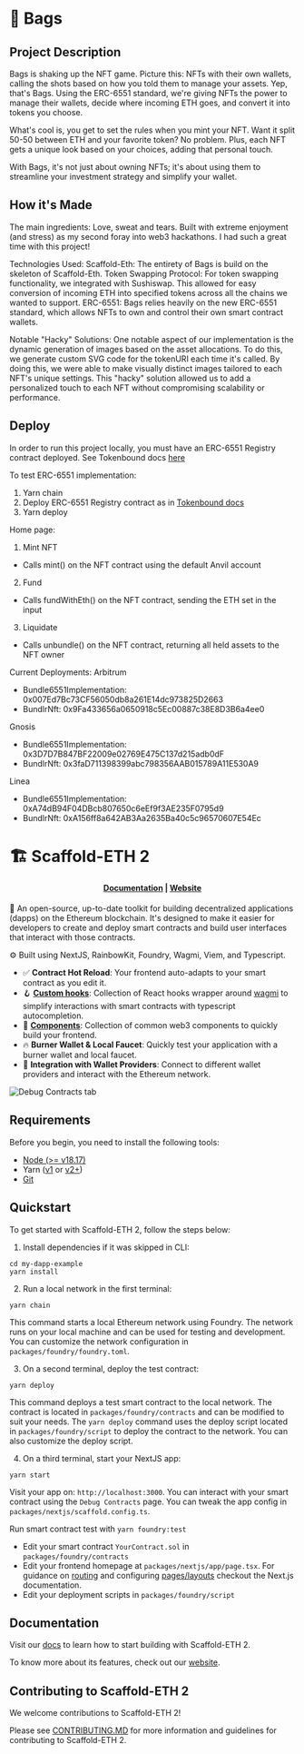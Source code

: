 # 🎁 Bags

## Project Description
Bags is shaking up the NFT game. Picture this: NFTs with their own wallets, calling the shots based on how you told them to manage your assets. Yep, that's Bags. Using the ERC-6551 standard, we're giving NFTs the power to manage their wallets, decide where incoming ETH goes, and convert it into tokens you choose.

What's cool is, you get to set the rules when you mint your NFT. Want it split 50-50 between ETH and your favorite token? No problem. Plus, each NFT gets a unique look based on your choices, adding that personal touch.

With Bags, it's not just about owning NFTs; it's about using them to streamline your investment strategy and simplify your wallet.

## How it's Made
The main ingredients: Love, sweat and tears. Built with extreme enjoyment (and stress) as my second foray into web3 hackathons. I had such a great time with this project!

Technologies Used: Scaffold-Eth: The entirety of Bags is build on the skeleton of Scaffold-Eth. Token Swapping Protocol: For token swapping functionality, we integrated with Sushiswap. This allowed for easy conversion of incoming ETH into specified tokens across all the chains we wanted to support. ERC-6551: Bags relies heavily on the new ERC-6551 standard, which allows NFTs to own and control their own smart contract wallets.

Notable "Hacky" Solutions: One notable aspect of our implementation is the dynamic generation of images based on the asset allocations. To do this, we generate custom SVG code for the tokenURI each time it's called. By doing this, we were able to make visually distinct images tailored to each NFT's unique settings. This "hacky" solution allowed us to add a personalized touch to each NFT without compromising scalability or performance.

## Deploy

In order to run this project locally, you must have an ERC-6551 Registry contract deployed. See Tokenbound docs <a href="https://docs.tokenbound.org/guides/deploy-registry">here</a>

To test ERC-6551 implementation:

1. Yarn chain
2. Deploy ERC-6551 Registry contract as in <a href="https://docs.tokenbound.org/guides/deploy-registry">Tokenbound docs</a>
3. Yarn deploy

Home page:
1. Mint NFT
  - Calls mint() on the NFT contract using the default Anvil account
2. Fund
  - Calls fundWithEth() on the NFT contract, sending the ETH set in the input
3. Liquidate
  - Calls unbundle() on the NFT contract, returning all held assets to the NFT owner

Current Deployments:
Arbitrum
  - Bundle6551Implementation: 0x007Ed7Bc73CF56050db8a261E14dc973825D2663
  - BundlrNft: 0x9Fa433656a0650918c5Ec00887c38E8D3B6a4ee0

Gnosis
  - Bundle6551Implementation: 0x3D7D7B847BF22009e02769E475C137d215adb0dF
  - BundlrNft: 0x3faD711398399abc798356AAB015789A11E530A9

Linea
  - Bundle6551Implementation: 0xA74dB94F04DBcb807650c6eEf9f3AE235F0795d9
  - BundlrNft: 0xA156ff8a642AB3Aa2635Ba40c5c96570607E54Ec

# 🏗 Scaffold-ETH 2

<h4 align="center">
  <a href="https://docs.scaffoldeth.io">Documentation</a> |
  <a href="https://scaffoldeth.io">Website</a>
</h4>

🧪 An open-source, up-to-date toolkit for building decentralized applications (dapps) on the Ethereum blockchain. It's designed to make it easier for developers to create and deploy smart contracts and build user interfaces that interact with those contracts.

⚙️ Built using NextJS, RainbowKit, Foundry, Wagmi, Viem, and Typescript.

- ✅ **Contract Hot Reload**: Your frontend auto-adapts to your smart contract as you edit it.
- 🪝 **[Custom hooks](https://docs.scaffoldeth.io/hooks/)**: Collection of React hooks wrapper around [wagmi](https://wagmi.sh/) to simplify interactions with smart contracts with typescript autocompletion.
- 🧱 [**Components**](https://docs.scaffoldeth.io/components/): Collection of common web3 components to quickly build your frontend.
- 🔥 **Burner Wallet & Local Faucet**: Quickly test your application with a burner wallet and local faucet.
- 🔐 **Integration with Wallet Providers**: Connect to different wallet providers and interact with the Ethereum network.

![Debug Contracts tab](https://github.com/scaffold-eth/scaffold-eth-2/assets/55535804/b237af0c-5027-4849-a5c1-2e31495cccb1)

## Requirements

Before you begin, you need to install the following tools:

- [Node (>= v18.17)](https://nodejs.org/en/download/)
- Yarn ([v1](https://classic.yarnpkg.com/en/docs/install/) or [v2+](https://yarnpkg.com/getting-started/install))
- [Git](https://git-scm.com/downloads)

## Quickstart

To get started with Scaffold-ETH 2, follow the steps below:

1. Install dependencies if it was skipped in CLI:

```
cd my-dapp-example
yarn install
```

2. Run a local network in the first terminal:

```
yarn chain
```

This command starts a local Ethereum network using Foundry. The network runs on your local machine and can be used for testing and development. You can customize the network configuration in `packages/foundry/foundry.toml`.

3. On a second terminal, deploy the test contract:

```
yarn deploy
```

This command deploys a test smart contract to the local network. The contract is located in `packages/foundry/contracts` and can be modified to suit your needs. The `yarn deploy` command uses the deploy script located in `packages/foundry/script` to deploy the contract to the network. You can also customize the deploy script.

4. On a third terminal, start your NextJS app:

```
yarn start
```

Visit your app on: `http://localhost:3000`. You can interact with your smart contract using the `Debug Contracts` page. You can tweak the app config in `packages/nextjs/scaffold.config.ts`.

Run smart contract test with `yarn foundry:test`

- Edit your smart contract `YourContract.sol` in `packages/foundry/contracts`
- Edit your frontend homepage at `packages/nextjs/app/page.tsx`. For guidance on [routing](https://nextjs.org/docs/app/building-your-application/routing/defining-routes) and configuring [pages/layouts](https://nextjs.org/docs/app/building-your-application/routing/pages-and-layouts) checkout the Next.js documentation.
- Edit your deployment scripts in `packages/foundry/script`

## Documentation

Visit our [docs](https://docs.scaffoldeth.io) to learn how to start building with Scaffold-ETH 2.

To know more about its features, check out our [website](https://scaffoldeth.io).

## Contributing to Scaffold-ETH 2

We welcome contributions to Scaffold-ETH 2!

Please see [CONTRIBUTING.MD](https://github.com/scaffold-eth/scaffold-eth-2/blob/main/CONTRIBUTING.md) for more information and guidelines for contributing to Scaffold-ETH 2.
